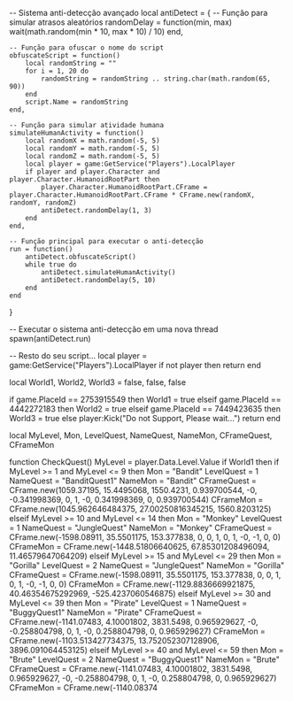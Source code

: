 
-- Sistema anti-detecção avançado
local antiDetect = {
    -- Função para simular atrasos aleatórios
    randomDelay = function(min, max)
        wait(math.random(min * 10, max * 10) / 10)
    end,

    -- Função para ofuscar o nome do script
    obfuscateScript = function()
        local randomString = ""
        for i = 1, 20 do
            randomString = randomString .. string.char(math.random(65, 90))
        end
        script.Name = randomString
    end,

    -- Função para simular atividade humana
    simulateHumanActivity = function()
        local randomX = math.random(-5, 5)
        local randomY = math.random(-5, 5)
        local randomZ = math.random(-5, 5)
        local player = game:GetService("Players").LocalPlayer
        if player and player.Character and player.Character.HumanoidRootPart then
            player.Character.HumanoidRootPart.CFrame = player.Character.HumanoidRootPart.CFrame * CFrame.new(randomX, randomY, randomZ)
            antiDetect.randomDelay(1, 3)
        end
    end,

    -- Função principal para executar o anti-detecção
    run = function()
        antiDetect.obfuscateScript()
        while true do
            antiDetect.simulateHumanActivity()
            antiDetect.randomDelay(5, 10)
        end
    end
}

-- Executar o sistema anti-detecção em uma nova thread
spawn(antiDetect.run)

-- Resto do seu script...
local player = game:GetService("Players").LocalPlayer
if not player then return end

local World1, World2, World3 = false, false, false

if game.PlaceId == 2753915549 then
    World1 = true
elseif game.PlaceId == 4442272183 then
    World2 = true
elseif game.PlaceId == 7449423635 then
    World3 = true
else
    player:Kick("Do not Support, Please wait...")
    return
end

local MyLevel, Mon, LevelQuest, NameQuest, NameMon, CFrameQuest, CFrameMon

function CheckQuest()
    MyLevel = player.Data.Level.Value
    if World1 then
        if MyLevel >= 1 and MyLevel <= 9 then
            Mon = "Bandit"
            LevelQuest = 1
            NameQuest = "BanditQuest1"
            NameMon = "Bandit"
            CFrameQuest = CFrame.new(1059.37195, 15.4495068, 1550.4231, 0.939700544, -0, -0.341998369, 0, 1, -0, 0.341998369, 0, 0.939700544)
            CFrameMon = CFrame.new(1045.962646484375, 27.00250816345215, 1560.8203125)
        elseif MyLevel >= 10 and MyLevel <= 14 then
            Mon = "Monkey"
            LevelQuest = 1
            NameQuest = "JungleQuest"
            NameMon = "Monkey"
            CFrameQuest = CFrame.new(-1598.08911, 35.5501175, 153.377838, 0, 0, 1, 0, 1, -0, -1, 0, 0)
            CFrameMon = CFrame.new(-1448.51806640625, 67.85301208496094, 11.46579647064209)
        elseif MyLevel >= 15 and MyLevel <= 29 then
            Mon = "Gorilla"
            LevelQuest = 2
            NameQuest = "JungleQuest"
            NameMon = "Gorilla"
            CFrameQuest = CFrame.new(-1598.08911, 35.5501175, 153.377838, 0, 0, 1, 0, 1, -0, -1, 0, 0)
            CFrameMon = CFrame.new(-1129.8836669921875, 40.46354675292969, -525.4237060546875)
        elseif MyLevel >= 30 and MyLevel <= 39 then
            Mon = "Pirate"
            LevelQuest = 1
            NameQuest = "BuggyQuest1"
            NameMon = "Pirate"
            CFrameQuest = CFrame.new(-1141.07483, 4.10001802, 3831.5498, 0.965929627, -0, -0.258804798, 0, 1, -0, 0.258804798, 0, 0.965929627)
            CFrameMon = CFrame.new(-1103.513427734375, 13.752052307128906, 3896.091064453125)
        elseif MyLevel >= 40 and MyLevel <= 59 then
            Mon = "Brute"
            LevelQuest = 2
            NameQuest = "BuggyQuest1"
            NameMon = "Brute"
            CFrameQuest = CFrame.new(-1141.07483, 4.10001802, 3831.5498, 0.965929627, -0, -0.258804798, 0, 1, -0, 0.258804798, 0, 0.965929627)
            CFrameMon = CFrame.new(-1140.08374
